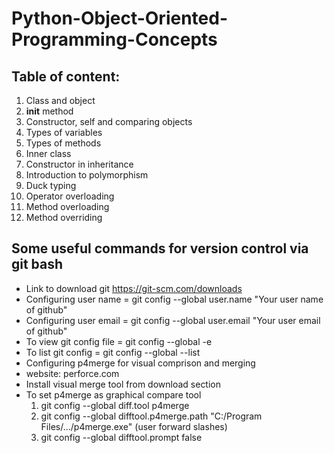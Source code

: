# Python-Object-Oriented-Programming-Concepts

## Table of content: 
 1. Class and object  
 2. __init__ method 
 3. Constructor, self and comparing objects 
 4. Types of variables 
 5. Types of methods  
 6. Inner class  
 7. Constructor in inheritance  
 8. Introduction to polymorphism  
 9. Duck typing  
 10. Operator overloading 
 11. Method overloading
 12. Method overriding

## Some useful commands for version control via git bash

+ Link to download git 
https://git-scm.com/downloads
+ Configuring user name = git config --global user.name "Your user name of github" 
+ Configuring user email = git config --global user.email "Your user email of github" 
+ To view git config file = git config --global -e
+ To list git config = git config --global --list
+ Configuring p4merge for visual comprison and merging 
 + website: perforce.com
 + Install visual merge tool from download section 
 + To set p4merge as graphical compare tool 
   1. git config --global diff.tool p4merge
   2. git config --global difftool.p4merge.path "C:/Program Files/.../p4merge.exe" (user forward slashes)
   3. git config --global difftool.prompt false


